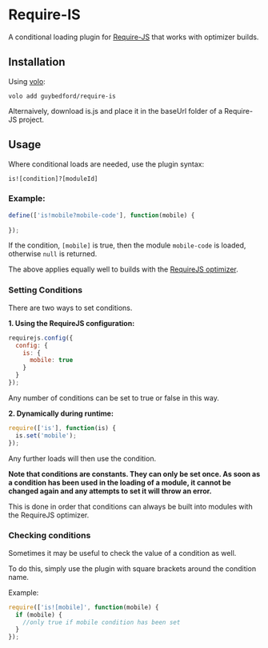 Require-IS
===

A conditional loading plugin for [Require-JS](http://requirejs.org/) that works with optimizer builds.

Installation
---

Using [volo](https://github.com/volojs/volo):
```
volo add guybedford/require-is
```

Alternaively, download is.js and place it in the baseUrl folder of a Require-JS project.

Usage
---

Where conditional loads are needed, use the plugin syntax:

```
is![condition]?[moduleId]
```

### Example:

```javascript
define(['is!mobile?mobile-code'], function(mobile) {
  
});
```

If the condition, `[mobile]` is true, then the module `mobile-code` is loaded, otherwise `null` is returned.

The above applies equally well to builds with the [RequireJS optimizer](http://requirejs.org/docs/optimization.html).

### Setting Conditions

There are two ways to set conditions.

**1. Using the RequireJS configuration:**

```javascript
requirejs.config({
  config: {
    is: {
      mobile: true
    }
  }
});
```

Any number of conditions can be set to true or false in this way.

**2. Dynamically during runtime:**

```javascript
require(['is'], function(is) {
  is.set('mobile');
});
```

Any further loads will then use the condition.

**Note that conditions are constants. They can only be set once. As soon as a condition has been used in the loading of a module, it cannot be changed again and any attempts to set it will throw an error.**

This is done in order that conditions can always be built into modules with the RequireJS optimizer.

### Checking conditions

Sometimes it may be useful to check the value of a condition as well.

To do this, simply use the plugin with square brackets around the condition name.

Example:

```javascript
require(['is![mobile]', function(mobile) {
  if (mobile) {
    //only true if mobile condition has been set
  }
});
```
